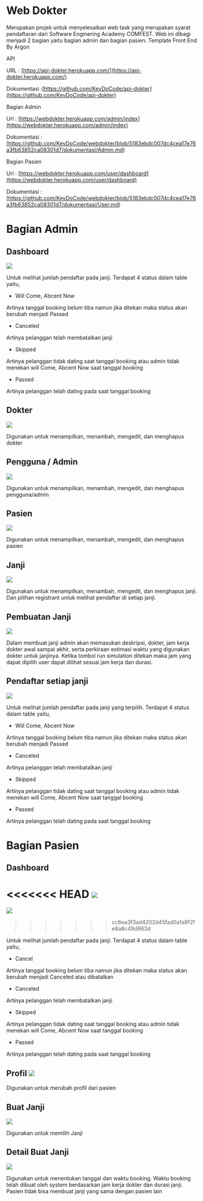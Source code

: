 # Web Dokter

Merupakan projek untuk menyelesaikan web task yang merupakan syarat pendaftaran dari Software Enginering Academy COMFEST. Web ini dibagi menjadi 2 bagian yaitu bagian admin dan bagian pasien.
Template Front End By Argon

API

URL : [https://api-dokter.herokuapp.com/](https://api-dokter.herokuapp.com/)

Dokumentasi :[https://github.com/KevDoCode/api-dokter](https://github.com/KevDoCode/api-dokter)

Bagian Admin

Url : [https://webdokter.herokuapp.com/admin/index](https://webdokter.herokuapp.com/admin/index)

Dokumentasi :[https://github.com/KevDoCode/webdokter/blob/5183ebdc007dc4cea17e76a3fb63852ca08301d7/dokumentasi/Admin.md)

Bagian Pasien

Url : [https://webdokter.herokuapp.com/user/dashboard](https://webdokter.herokuapp.com/user/dashboard)

Dokumentasi :[https://github.com/KevDoCode/webdokter/blob/5183ebdc007dc4cea17e76a3fb63852ca08301d7/dokumentasi/User.md)

# Bagian Admin

## Dashboard

![](https://github.com/KevDoCode/webdokter/blob/e1bb7c9dedac8c49f24d0d3363fbbec5973391f7/dokumentasi/admin/dashboard.png)

Untuk melihat jumlah pendaftar pada janji. Terdapat 4 status dalam table yaitu,

- Will Come, Abcent Now

Artinya tanggal booking belum tiba namun jika ditekan maka status akan berubah menjadi Passed

- Canceled

Artinya pelanggan telah membatalkan janji

- Skipped

Artinya pelanggan tidak dating saat tanggal booking atau admin tidak menekan will Come, Abcent Now saat tanggal booking

- Passed

Artinya pelanggan telah dating pada saat tanggal booking

## Dokter

![](https://github.com/KevDoCode/webdokter/blob/e1bb7c9dedac8c49f24d0d3363fbbec5973391f7/dokumentasi/admin/dokter.png)

Digunakan untuk menampilkan, menambah, mengedit, dan menghapus dokter

## Pengguna / Admin

![](https://github.com/KevDoCode/webdokter/blob/e1bb7c9dedac8c49f24d0d3363fbbec5973391f7/dokumentasi/admin/pengguna.png)

Digunakan untuk menampilkan, menambah, mengedit, dan menghapus pengguna/admin

## Pasien

![](https://github.com/KevDoCode/webdokter/blob/e1bb7c9dedac8c49f24d0d3363fbbec5973391f7/dokumentasi/admin/pasien.png)

Digunakan untuk menampilkan, menambah, mengedit, dan menghapus pasien

## Janji

![](https://github.com/KevDoCode/webdokter/blob/e1bb7c9dedac8c49f24d0d3363fbbec5973391f7/dokumentasi/admin/janji.png)

Digunakan untuk menampilkan, menambah, mengedit, dan menghapus janji. Dan pilihan registrant untuk melihat pendaftar di setiap janji.

## Pembuatan Janji

![](https://github.com/KevDoCode/webdokter/blob/e1bb7c9dedac8c49f24d0d3363fbbec5973391f7/dokumentasi/admin/buatjanji.png)

Dalam membuat janji admin akan memasukan deskripsi, dokter, jam kerja dokter awal sampai akhir, serta perkiraan estimasi waktu yang digunakan dokter untuk janjinya. Ketika tombol run simulation ditekan maka jam yang dapat dipilih user dapat dilihat sesuai jam kerja dan durasi.

## Pendaftar setiap janji

![](https://github.com/KevDoCode/webdokter/blob/e1bb7c9dedac8c49f24d0d3363fbbec5973391f7/dokumentasi/admin/pendaftar.png)

Untuk melihat jumlah pendaftar pada janji yang terpilih. Terdapat 4 status dalam table yaitu,

- Will Come, Abcent Now

Artinya tanggal booking belum tiba namun jika ditekan maka status akan berubah menjadi Passed

- Canceled

Artinya pelanggan telah membatalkan janji

- Skipped

Artinya pelanggan tidak dating saat tanggal booking atau admin tidak menekan will Come, Abcent Now saat tanggal booking

- Passed

Artinya pelanggan telah dating pada saat tanggal booking

# Bagian Pasien

## Dashboard

<<<<<<< HEAD
![](https://github.com/KevDoCode/webdokter/blob/977a6ea329d7f2d54dfe8e08339e281085ea81a7/dokumentasi/user/dashboard.png)
=======
![](https://github.com/KevDoCode/webdokter/blob/977a6ea329d7f2d54dfe8e08339e281085ea81a7/dokumentasi/user/dashboard.png)

> > > > > > > cc6ea3f3ad4202d45fad0a1a8f2fe8a8c49d963d

Untuk melihat jumlah pendaftar pada janji. Terdapat 4 status dalam table yaitu,

- Cancel

Artinya tanggal booking belum tiba namun jika ditekan maka status akan berubah menjadi Canceled atau dibatalkan

- Canceled

Artinya pelanggan telah membatalkan janji

- Skipped

Artinya pelanggan tidak dating saat tanggal booking atau admin tidak menekan will Come, Abcent Now saat tanggal booking

- Passed

Artinya pelanggan telah dating pada saat tanggal booking

## Profil ![](https://github.com/KevDoCode/webdokter/blob/977a6ea329d7f2d54dfe8e08339e281085ea81a7/dokumentasi/user/profil.png)

Digunakan untuk merubah profil dari pasien

## Buat Janji

![](https://github.com/KevDoCode/webdokter/blob/888663dda12d71c644052ff1016ab9f635637f50/dokumentasi/user/buatjanji.png)

Digunakan untuk memilih Janji

## Detail Buat Janji

![](https://github.com/KevDoCode/webdokter/blob/977a6ea329d7f2d54dfe8e08339e281085ea81a7/dokumentasi/user/detailbuatjanji.png)

Digunakan untuk menentukan tanggal dan waktu booking. Waktu booking telah dibuat oleh system berdasarkan jam kerja dokter dan durasi janji. Pasien tidak bisa membuat janji yang sama dengan pasien lain
